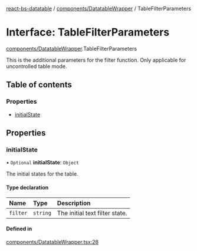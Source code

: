 [react-bs-datatable](../README.md) / [components/DatatableWrapper](../modules/components_DatatableWrapper.md) / TableFilterParameters

# Interface: TableFilterParameters

[components/DatatableWrapper](../modules/components_DatatableWrapper.md).TableFilterParameters

This is the additional parameters for the filter function.
Only applicable for uncontrolled table mode.

## Table of contents

### Properties

- [initialState](components_DatatableWrapper.TableFilterParameters.md#initialstate)

## Properties

### initialState

• `Optional` **initialState**: `Object`

The initial states for the table.

#### Type declaration

| Name | Type | Description |
| :------ | :------ | :------ |
| `filter` | `string` | The initial text filter state. |

#### Defined in

[components/DatatableWrapper.tsx:28](https://github.com/imballinst/react-bs-datatable/blob/91fe059/src/components/DatatableWrapper.tsx#L28)
